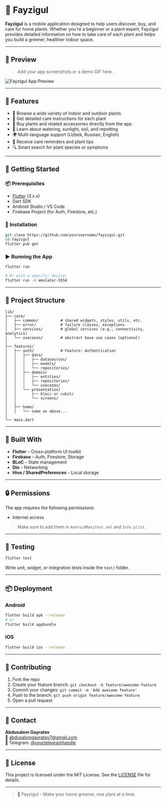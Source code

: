 # 🌿 Fayzigul

**Fayzigul** is a mobile application designed to help users discover, buy, and care for home plants. Whether you're a beginner or a plant expert, Fayzigul provides detailed information on how to take care of each plant and helps you build a greener, healthier indoor space.

---

## 📱 Preview

> Add your app screenshots or a demo GIF here.

![Fayzigul App Preview](screenshots/preview1.png)

---

## 🌱 Features

- 🌸 Browse a wide variety of indoor and outdoor plants  
- 📖 Get detailed care instructions for each plant  
- 🛒 Buy plants and related accessories directly from the app  
- 🧠 Learn about watering, sunlight, soil, and repotting  
- 🌍 Multi-language support (Uzbek, Russian, English)  
- 🔔 Receive care reminders and plant tips  
- 🔍 Smart search for plant species or symptoms  

---

## 🚀 Getting Started

### 📦 Prerequisites

- [Flutter](https://flutter.dev/docs/get-started/install) (3.x.x)  
- Dart SDK  
- Android Studio / VS Code  
- Firebase Project (for Auth, Firestore, etc.)  

### 🧪 Installation

```bash
git clone https://github.com/yourusername/fayzigul.git
cd fayzigul
flutter pub get
```

### ▶️ Running the App

```bash
flutter run

# Or with a specific device:
flutter run -d emulator-5554
```

---

## 🔧 Project Structure

```text
lib/
├── core/
│   ├── common/          # shared widgets, styles, utils, etc.
│   ├── error/           # failure classes, exceptions
│   ├── services/        # global services (e.g., connectivity, analytics)
│   └── usecases/        # abstract base use cases (optional)
│
├── features/
│   ├── auth/            # Feature: Authentication
│   │   ├── data/
│   │   │   ├── datasources/
│   │   │   ├── models/
│   │   │   └── repositories/
│   │   ├── domain/
│   │   │   ├── entities/
│   │   │   ├── repositories/
│   │   │   └── usecases/
│   │   └── presentation/
│   │       ├── bloc/ or cubit/
│   │       └── screens/
│   │
│   ├── home/
│   │   └── same as above...
│
└── main.dart

```

---

## 🧰 Built With

- **Flutter** – Cross-platform UI toolkit
- **Firebase** – Auth, Firestore, Storage
- **BLoC** – State management
- **Dio** – Networking
- **Hive / SharedPreferences** – Local storage

---

## 🔒 Permissions

The app requires the following permissions:

- Internet access

> Make sure to add them in `AndroidManifest.xml` and `Info.plist`.

---

## 🧪 Testing

```bash
flutter test
```

Write unit, widget, or integration tests inside the `test/` folder.

---

## 📦 Deployment

### Android

```bash
flutter build apk --release
# or
flutter build appbundle
```

### iOS

```bash
flutter build ios --release
```

---

## 🤝 Contributing

1. Fork the repo  
2. Create your feature branch: `git checkout -b feature/awesome-feature`  
3. Commit your changes: `git commit -m 'Add awesome feature'`  
4. Push to the branch: `git push origin feature/awesome-feature`  
5. Open a pull request  

---

## 📧 Contact

**Abdusalom Gayratov**  
📧 [abdusalomgayratov7@gmail.com](mailto:abdusalomgayratov7@gmail.com)  
📱 Telegram: [@yourtelegramhandle](https://t.me/Abdusalom999_16)  

---

## 📜 License

This project is licensed under the MIT License. See the [LICENSE](LICENSE) file for details.

---

> 🌿 Fayzigul – Make your home greener, one plant at a time.
